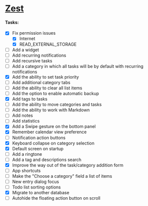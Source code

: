 # [Zest](https://github.com/darkmoonight/Zest)

#### **Tasks:**

- [x]  Fix permission issues
	- [x] Internet
	- [x] READ_EXTERNAL_STORAGE
- [ ] Add a widget
- [ ] Add recurring notifications
- [ ] Add recursive tasks
- [ ] Add a category in which all tasks will be by default with recurring notifications
- [x] Add the ability to set task priority
- [ ] Add additional category tabs
- [ ] Add the ability to clear all list items
- [ ] Add the option to enable automatic backup
- [x] Add tags to tasks
- [ ] Add the ability to move categories and tasks
- [ ] Add the ability to work with Markdown
- [ ] Add notes
- [ ] Add statistics
- [x] Add a Swipe gesture on the bottom panel
- [x] Remember calendar view preference
- [ ] Notification action buttons
- [x] Keyboard collapse on category selection
- [x] Default screen on startup
- [ ] Add a ringtone
- [ ] Add a tag and descriptions search
- [x] Improve the way out of the task/category addition form
- [ ] App shortcuts
- [ ] Make the "Choose a category" field a list of items
- [ ] New entry dialog focus
- [ ] Todo list sorting options
- [x] Migrate to another database
- [ ] Autohide the floating action button on scroll